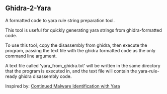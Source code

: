 ## Ghidra-2-Yara

A formatted code to yara rule string preparation tool.

This tool is useful for quickly generating yara strings from ghidra-formatted code.

To use this tool, copy the disassembly from ghidra, then execute the program, passing the 
text file with the ghidra formatted code as the only command line argument. 

A text file called 'yara_from_ghidra.txt' will be written in the same directory that the program is executed in, and 
the text file will contain the yara-rule-ready ghidra disassembly code.

Inspired by: [Continued Malware Identification with Yara](https://class.malware.re/2020/03/10/more-yara-examples.html)

